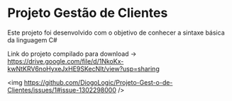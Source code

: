 # Projeto Gestão de Clientes

Este projeto foi desenvolvido com o objetivo de conhecer a sintaxe básica da linguagem C# 

Link do projeto compilado para download -> https://drive.google.com/file/d/1NkoKx-kwNtKRV6noHyxeJxHE9SKecNlt/view?usp=sharing

<img https://github.com/DiogoLogic/Projeto-Gest-o-de-Clientes/issues/1#issue-1302298000 />
